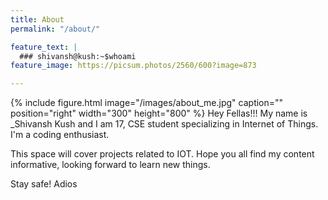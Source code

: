 ```yaml
---
title: About
permalink: "/about/"

feature_text: |
  ### shivansh@kush:~$whoami
feature_image: https://picsum.photos/2560/600?image=873

---
```

{% include figure.html image="/images/about_me.jpg" caption="" position="right" width="300" height="800" %}
Hey Fellas!!!
My name is _Shivansh Kush and I am 17, CSE student specializing in Internet of Things. I'm a coding enthusiast. 

This space will cover projects related to IOT.
Hope you all find my content informative, looking forward to learn new things.

Stay safe! Adios






